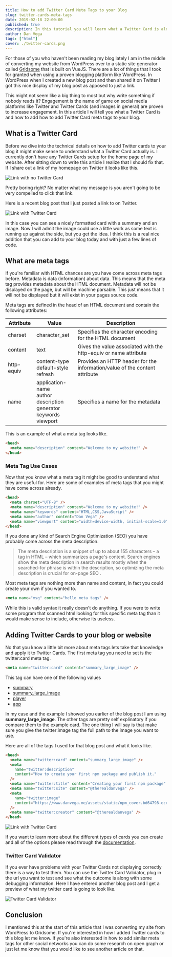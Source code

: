 ```yaml
---
title: How to add Twitter Card Meta Tags to your Blog
slug: twitter-cards-meta-tags
date: 2019-02-18 22:00:00
published: true
description: In this tutorial you will learn what a Twitter Card is along with step by step instructions how to add them to your blog and validate that they are working.
author: Dan Vega
tags: ["html"]
cover: ./twitter-cards.png
---
```


For those of you who haven't been reading my blog lately I am in the middle of converting my website from WordPress over to a static site generator called [Gridsome](https://gridsome.org/) that is built on VueJS. There are a lot of things that I took for granted when using a proven blogging platform like WordPress. In WordPress when I created a new blog post and then shared it on Twitter I got this nice display of my blog post as apposed to just a link.

This might not seem like a big thing to most but why write something if nobody reads it? Engagement is the name of game on social media platforms like Twitter and Twitter Cards (and images in general) are proven to increase engagement. In this article I will tell you what a Twitter Card is and how to add how to add Twitter Card meta tags to your blog.

## What is a Twitter Card

Before we dive into the technical details on how to add Twitter cards to your blog it might make sense to understand what a Twitter Card actually is. I currently don't have any Twitter Cards setup for the home page of my website. After sitting down to write this article I realize that I should fix that. If I share out a link of my homepage on Twitter it looks like this.

![Link with no Twitter Card](./twitter-link-no-card.png)

Pretty boring right? No matter what my message is you aren't going to be very compelled to click that link.

Here is a recent blog post that I just posted a link to on Twitter.

![Link with Twitter Card](./twitter-link-with-card.png)

In this case you can see a nicely formatted card with a summary and an image. Now I will admit the image could use a little work as some text is running up against the side, but you get the idea. I think this is a real nice addition that you can add to your blog today and with just a few lines of code.

## What are meta tags

If you're familiar with HTML chances are you have come across meta tags before. Metadata is data (information) about data. This means that the meta tag provides metadata about the HTML document. Metadata will not be displayed on the page, but will be machine parsable. This just means that it will not be displayed but it will exist in your pages source code.

Meta tags are defined in the head of an HTML document and contain the following attributes:

| Attribute  | Value                                                                               | Description                                                                |
| ---------- | ----------------------------------------------------------------------------------- | -------------------------------------------------------------------------- |
| charset    | character_set                                                                       | Specifies the character encoding for the HTML document                     |
| content    | text                                                                                | Gives the value associated with the http-equiv or name attribute           |
| http-equiv | content-type<br/>default-style<br/>refresh                                          | Provides an HTTP header for the information/value of the content attribute |
| name       | application-name<br/>author<br/>description<br/>generator<br/>keywords<br/>viewport | Specifies a name for the metadata                                          |

This is an example of what a meta tag looks like.

```html
<head>
  <meta name="description" content="Welcome to my website!" />
</head>
```

### Meta Tag Use Cases

Now that you know what a meta tag it might be good to understand what they are useful for. Here are some of examples of meta tags that you might have come across already.

```html
<head>
  <meta charset="UTF-8" />
  <meta name="description" content="Welcome to my website!" />
  <meta name="keywords" content="HTML,CSS,JavaScript" />
  <meta name="author" content="Dan Vega" />
  <meta name="viewport" content="width=device-width, initial-scale=1.0" />
</head>
```

If you done any kind of Search Engine Optimization (SEO) you have probably come across the meta description.

> The meta description is a snippet of up to about 155 characters – a tag in HTML – which summarizes a page's content. Search engines show the meta description in search results mostly when the searched-for phrase is within the description, so optimizing the meta description is crucial for on-page SEO .

Most meta tags are nothing more than name and content, in fact you could create your own if you wanted to.

```html
<meta name="msg" content="hello meta tags" />
```

While this is valid syntax it really doesn't do anything. If you were to write some program that scanned html looking for this specific meta tag than it would make sense to include, otherwise its useless.

## Adding Twitter Cards to your blog or website

No that you know a little bit more about meta tags lets take that knowledge and apply it to Twitter Cards. The first meta tag you need to set is the twitter:card meta tag.

```html
<meta name="twitter:card" content="summary_large_image" />
```

This tag can have one of the following values

- [summary](https://developer.twitter.com/en/docs/tweets/optimize-with-cards/overview/summary)
- [summary_large_image](https://developer.twitter.com/en/docs/tweets/optimize-with-cards/overview/summary)
- [player](https://developer.twitter.com/en/docs/tweets/optimize-with-cards/overview/player-card)
- [app](https://developer.twitter.com/en/docs/tweets/optimize-with-cards/overview/app-card)

In my case and the example I showed you earlier of the blog post I am using **summary_large_image**. The other tags are pretty self explinatory if you compare them to the example card. The one thing I will say is that make sure you give the twitter:image tag the full path to the image you want to use.

Here are all of the tags I used for that blog post and what it looks like.

```html
<head>
  <meta name="twitter:card" content="summary_large_image" />
  <meta
    name="twitter:description"
    content="How to create your first npm package and publish it."
  />
  <meta name="twitter:title" content="Creating your first npm package" />
  <meta name="twitter:site" content="@therealdanvega" />
  <meta
    name="twitter:image"
    content="https://www.danvega.me/assets/static/npm_cover.bd64798.eced3da.png"
  />
  <meta name="twitter:creator" content="@therealdanvega" />
</head>
```

![Link with Twitter Card](./twitter-link-with-card.png)

If you want to learn more about the different types of cards you can create and all of the options please read through the [documentation](https://developer.twitter.com/en/docs/tweets/optimize-with-cards/overview/abouts-cards).

### Twitter Card Validator

If you ever have problems with your Twitter Cards not displaying correctly there is a way to test them. You can use the Twitter Card Validator, plug in the url you want to test and see what the outcome is along with some debugging information. Here I have entered another blog post and I get a preview of what my twitter card is going to look like.

![Twitter Card Validator](./twitter-card-validator.png)

## Conclusion

I mentioned this at the start of this article that I was converting my site from WordPress to Gridsome. If you're interested in how I added Twitter cards to this blog let me know. If you're also interested in how to add similar meta tags for other social networks you can do some research on open graph or just let me know that you would like to see another article on that.
